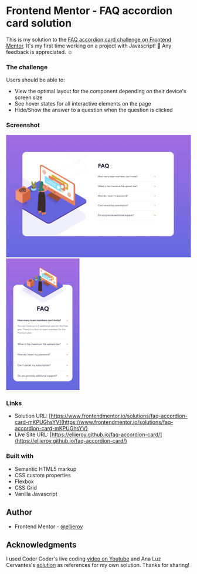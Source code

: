 # Frontend Mentor - FAQ accordion card solution

This is my solution to the [FAQ accordion card challenge on Frontend Mentor](https://www.frontendmentor.io/challenges/faq-accordion-card-XlyjD0Oam). It's my first time working on a project with Javascript! :tada: Any feedback is appreciated. :relaxed:

### The challenge

Users should be able to:

- View the optimal layout for the component depending on their device's screen size
- See hover states for all interactive elements on the page
- Hide/Show the answer to a question when the question is clicked

### Screenshot

<p float="left">
  <img src="./final-result/final-result-web.png" width="600"/> 
  <img src="./final-result/final-result-mobile.png" width="200"/> 
</p>

### Links

- Solution URL: [https://www.frontendmentor.io/solutions/faq-accordion-card-mKPUGhsYV](https://www.frontendmentor.io/solutions/faq-accordion-card-mKPUGhsYV)
- Live Site URL: [https://ellieroy.github.io/faq-accordion-card/](https://ellieroy.github.io/faq-accordion-card/)

### Built with

- Semantic HTML5 markup
- CSS custom properties
- Flexbox
- CSS Grid
- Vanilla Javascript

## Author

- Frontend Mentor - [@ellieroy](https://www.frontendmentor.io/profile/ellieroy)

## Acknowledgments

I used Coder Coder's live coding [video on Youtube](https://www.youtube.com/watch?v=FboXxLxg8eo) and Ana Luz Cervantes's [solution](https://www.frontendmentor.io/solutions/faq-accordion-card-PCZJIKBwk) as references for my own solution. Thanks for sharing!

